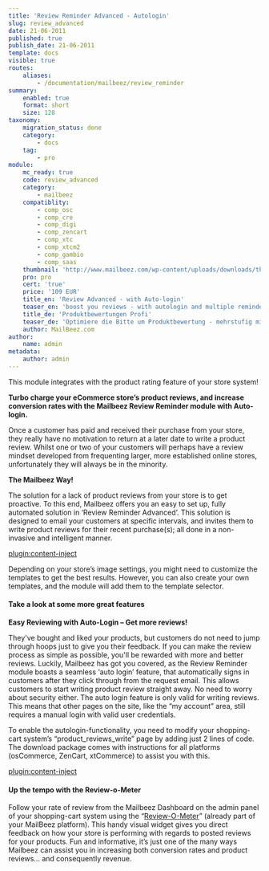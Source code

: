 ```yaml
---
title: 'Review Reminder Advanced - Autologin'
slug: review_advanced
date: 21-06-2011
published: true
publish_date: 21-06-2011
template: docs
visible: true
routes:
    aliases:
        - /documentation/mailbeez/review_reminder
summary:
    enabled: true
    format: short
    size: 128
taxonomy:
    migration_status: done
    category:
        - docs
    tag:
        - pro
module:
    mc_ready: true
    code: review_advanced
    category:
        - mailbeez
    compatiblity:
        - comp_osc
        - comp_cre
        - comp_digi
        - comp_zencart
        - comp_xtc
        - comp_xtcm2
        - comp_gambio
        - comp_saas
    thumbnail: 'http://www.mailbeez.com/wp-content/uploads/downloads/thumbnails/2011/08/star_plus.png'
    pro: pro
    cert: 'true'
    price: '109 EUR'
    title_en: 'Review Advanced - with Auto-login'
    teaser_en: 'boost you reviews - with autologin and multiple reminders'
    title_de: 'Produktbewertungen Profi'
    teaser_de: 'Optimiere die Bitte um Produktbewertung - mehrstufig mit Autologin'
    author: MailBeez.com
author:
    name: admin
metadata:
    author: admin
---
```


This module integrates with the product rating feature of your store system!

**Turbo charge your eCommerce store’s product reviews, and increase conversion rates with the Mailbeez Review Reminder module with Auto-login.**

Once a customer has paid and received their purchase from your store, they really have no motivation to return at a later date to write a product review. Whilst one or two of your customers will perhaps have a review mindset developed from frequenting larger, more established online stores, unfortunately they will always be in the minority.

**The Mailbeez Way!**

The solution for a lack of product reviews from your store is to get proactive. To this end, Mailbeez offers you an easy to set up, fully automated solution in ‘Review Reminder Advanced’. This solution is designed to email your customers at specific intervals, and invites them to write product reviews for their recent purchase(s); all done in a non-invasive and intelligent manner.

[plugin:content-inject](/content_blocks/pro_responsive_template)


Depending on your store’s image settings, you might need to customize the templates to get the best results. However, you can also create your own templates, and the module will add them to the template selector.

#### Take a look at some more great features

**Easy Reviewing with Auto-Login – Get more reviews!**

They've bought and liked your products, but customers do not need to jump through hoops just to give you their feedback. If you can make the review process as simple as possible, you'll be rewarded with more and better reviews. Luckily, Mailbeez has got you covered, as the Review Reminder module boasts a seamless ‘auto login’ feature, that automatically signs in customers after they click through from the request email. This allows customers to start writing product review straight away. No need to worry about security either. The auto login feature is only valid for writing reviews. This means that other pages on the site, like the “my account” area, still requires a manual login with valid user credentials. 

To enable the autologin-functionality, you need to modify your shopping-cart system’s “product\_reviews\_write” page by adding just 2 lines of code. The download package comes with instructions for all platforms (osCommerce, ZenCart, xtCommerce) to assist you with this.


[plugin:content-inject](/content_blocks/pro_common_advantage)


#### Up the tempo with the Review-o-Meter

Follow your rate of review from the Mailbeez Dashboard on the admin panel of your shopping-cart system using the “[Review-O-Meter](/documentation/dashboardbeez/dashboard_review_o_meter/ "Review-O-Meter")” (already part of your MailBeez platform). This handy visual widget gives you direct feedback on how your store is performing with regards to posted reviews for your products. Fun and informative, it’s just one of the many ways Mailbeez can assist you in increasing both conversion rates and product reviews... and consequently revenue.
